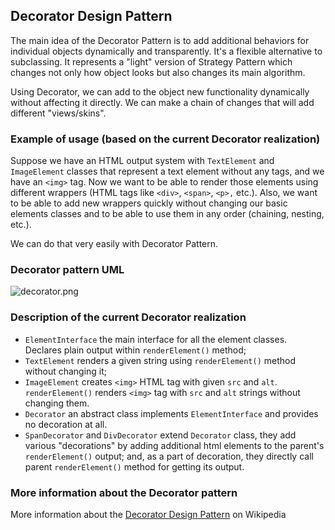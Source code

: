## Decorator Design Pattern

The main idea of the Decorator Pattern is to add additional behaviors for individual objects dynamically and transparently. It's a flexible alternative to subclassing. It represents a "light" version of Strategy Pattern which changes not only how object looks but also changes its main algorithm.

Using Decorator, we can add to the object new functionality dynamically without affecting it directly. We can make a chain of changes that will add different "views/skins".

### Example of usage (based on the current Decorator realization)

Suppose we have an HTML output system with `TextElement` and `ImageElement` classes that represent a text element without any tags, and we have an `<img>` tag. Now we want to be able to render those elements using different wrappers (HTML tags like `<div>`, `<span>`, `<p>,` etc.). Also, we want to be able to add new wrappers quickly without changing our basic elements classes and to be able to use them in any order (chaining, nesting, etc.).

We can do that very easily with Decorator Pattern.

### Decorator pattern UML

![decorator.png](https://github.com/jack-zuban/design-patterns/blob/master/images/decorator.png)

### Description of the current Decorator realization

* `ElementInterface` the main interface for all the element classes. Declares plain output within `renderElement()` method;
* `TextElement` renders a given string using `renderElement()` method without changing it;
* `ImageElement` creates `<img>` HTML tag with given `src` and `alt`. `renderElement()` renders `<img>` tag with `src` and `alt` strings without changing them.
* `Decorator` an abstract class implements `ElementInterface` and provides no decoration at all.
* `SpanDecorator` and `DivDecorator` extend `Decorator` class, they add various "decorations" by adding additional html elements to the parent's `renderElement()` output; and, as a part of decoration, they directly call parent `renderElement()` method for getting its output.

### More information about the Decorator pattern

More information about the [Decorator Design Pattern](https://en.wikipedia.org/wiki/Decorator_pattern) on Wikipedia
